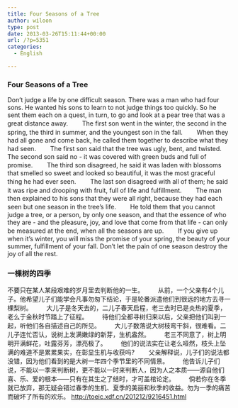 ```yaml
---
title: Four Seasons of a Tree
author: wiloon
type: post
date: 2013-03-26T15:11:44+00:00
url: /?p=5351
categories:
  - English

---
```

### Four Seasons of a Tree

Don&#8217;t judge a life by one difficult season. There was a man who had four sons. He wanted his sons to learn to not judge things too quickly. So he sent them each on a quest, in turn, to go and look at a pear tree that was a great distance away. 　　The first son went in the winter, the second in the spring, the third in summer, and the youngest son in the fall. 　　When they had all gone and come back, he called them together to describe what they had seen. 　　The first son said that the tree was ugly, bent, and twisted. The second son said no - it was covered with green buds and full of promise. 　　The third son disagreed, he said it was laden with blossoms that smelled so sweet and looked so beautiful, it was the most graceful thing he had ever seen. 　　The last son disagreed with all of them; he said it was ripe and drooping with fruit, full of life and fulfillment. 　　The man then explained to his sons that they were all right, because they had each seen but one season in the tree&#8217;s life. 　　He told them that you cannot judge a tree, or a person, by only one season, and that the essence of who they are - and the pleasure, joy, and love that come from that life - can only be measured at the end, when all the seasons are up. 　　If you give up when it&#8217;s winter, you will miss the promise of your spring, the beauty of your summer, fulfillment of your fall. Don&#8217;t let the pain of one season destroy the joy of all the rest.

### 一棵树的四季 　　

不要只在某人某段艰难的岁月里去判断他的一生。 　　从前，一个父亲有4个儿子。他希望儿子们能学会凡事勿匆下结论，于是轮番派遣他们到很远的地方去寻一棵梨树。 　　大儿子是冬天去的，二儿子春天启程，老三去时已是炎热的夏季，老么于金秋时节踏上了征程。 　　待他们全都寻树归来以后，父亲把他们叫到一起，听他们各自描述自己的所见。 　　大儿子数落说大树枝弯干斜，很难看。二儿子连忙否认，说树上发满嫩绿的新芽，生机盎然。 　　老三不同意了，树上明明开满鲜花，吐露芬芳，漂亮极了。 　　他们的说法实在让老么哑然，枝头上坠满的难道不是累累果实，在彰显生机与收获吗? 　　父亲解释说，儿子们的说法都没错，因为他们看到的是大树一年四个季节里的不同情景。 　　他告诉儿子们说，不能以一季来判断树，更不能以一时来判断人，因为人之本质——源自他们喜、乐、爱的根本——只有在其生之了结时，才可盖棺论定。 　　倘若你在冬季就已放弃，那无疑会错过春季的生机、夏季的美丽和秋季的收益。勿为一季的痛苦而破坏了所有的欢乐。 http://toeic.xdf.cn/201212/9216451.html
